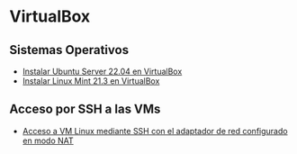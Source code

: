 # VirtualBox

## Sistemas Operativos

* [Instalar Ubuntu Server 22.04 en VirtualBox](./apuntes/ub-server22.04.md)
* [Instalar Linux Mint 21.3 en VirtualBox](./apuntes/linux-mint21.3.md)

## Acceso por SSH a las VMs

* [Acceso a VM Linux mediante SSH con el adaptador de red configurado en modo NAT](./apuntes/ssh-access.md)